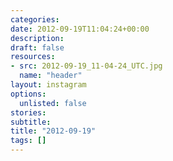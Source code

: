 ```yaml
---
categories:
date: 2012-09-19T11:04:24+00:00
description:
draft: false
resources:
- src: 2012-09-19_11-04-24_UTC.jpg
  name: "header"
layout: instagram
options:
  unlisted: false
stories:
subtitle:
title: "2012-09-19"
tags: []
---
```


 
